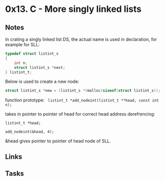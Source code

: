 # 0x13. C - More singly linked lists
## Notes
In crating a singly linked list DS, the actual name is used in declaration, for example for SLL:

```c
typedef struct listint_s
{
	int n;
	struct listint_s *next;
} listint_t;
```
Below is used to create a new node:
```c
struct listint_s *new = (listint_s *)malloc(sizeof(struct listint_s));
```
function prototype: ```
listint_t *add_nodeint(listint_t **head, const int n);```

takes in pointer to pointer of head for correct head address derefrencing:

```
listint_t *head;

add_nodeint(&head, 4);
```
&head gives pointer to pointer of head node of SLL.

## Links

## Tasks
